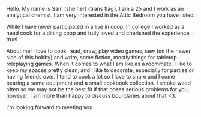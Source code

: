 Hello,
My name is Sam (she her) {trans flag}, I am a 25 and I work as an analytical chemist. I am very interested in the Attic Bedroom you have listed.

While I have never participated in a live in coop, In college I worked as a head cook for a dining coop and truly loved and cherished the experience. I truel

About me!
I love to cook, read, draw, play video games, sew (on the newer side of this hobby) and write, some fiction, mostly things for tabletop roleplaying games. When it comes to what I am like as a roommate, I like to keep my spaces pretty clean, and I like to decorate, especially for parties or having friends over. I tend to cook a lot so I love to share and I come bearing a some equipment and a small cookbook collection. I smoke weed often so we may not be the best fit if that poses serious problems for you, however, I am more than happy to discuss boundaries about that <3.

I'm looking forward to meeting you 